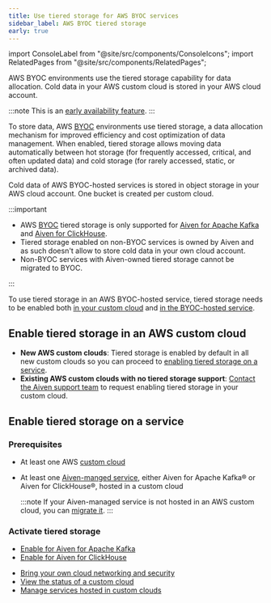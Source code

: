 ```yaml
---
title: Use tiered storage for AWS BYOC services
sidebar_label: AWS BYOC tiered storage
early: true
---
```


import ConsoleLabel from "@site/src/components/ConsoleIcons";
import RelatedPages from "@site/src/components/RelatedPages";

AWS BYOC environments use the tiered storage capability for data allocation. Cold data in your AWS custom cloud is stored in your AWS cloud account.

:::note
This is an
[early availability feature](/docs/platform/concepts/service-and-feature-releases#early-availability-).
:::

To store data, AWS [BYOC](/docs/platform/concepts/byoc) environments use tiered storage, a
data allocation mechanism for improved efficiency and cost optimization of data management.
When enabled, tiered storage allows moving data automatically between hot storage (for
frequently accessed, critical, and often updated data) and cold storage (for rarely
accessed, static, or archived data).

Cold data of AWS BYOC-hosted services is stored in object storage in your AWS cloud
account. One bucket is created per custom cloud.

:::important

- AWS [BYOC](/docs/platform/concepts/byoc) tiered storage is only supported for
  [Aiven for Apache Kafka](/docs/products/kafka/howto/kafka-tiered-storage-get-started) and
  [Aiven for ClickHouse](/docs/products/clickhouse/concepts/clickhouse-tiered-storage).
- Tiered storage enabled on non-BYOC services is owned by Aiven and as such doesn't allow
  to store cold data in your own cloud account.
- Non-BYOC services with Aiven-owned tiered storage cannot be migrated to BYOC.

:::

To use tiered storage in an AWS BYOC-hosted service, tiered storage needs to be enabled both
[in your custom cloud](/docs/platform/howto/byoc/store-data#enable-tiered-storage-in-an-aws-custom-cloud)
and
[in the BYOC-hosted service](/docs/platform/howto/byoc/store-data#enable-tiered-storage-on-a-service).

## Enable tiered storage in an AWS custom cloud

- **New AWS custom clouds**: Tiered storage is enabled by default in all new custom
  clouds so you can proceed to
  [enabling tiered storage on a service](/docs/platform/howto/byoc/store-data#enable-tiered-storage-on-a-service).
- **Existing AWS custom clouds with no tiered storage support**:
  [Contact the Aiven support team](mailto:support@aiven.io) to request enabling tiered
  storage in your custom cloud.

## Enable tiered storage on a service

### Prerequisites

- At least one AWS [custom cloud](/docs/platform/howto/byoc/create-cloud/create-custom-cloud)
- At least one [Aiven-manged service](/docs/platform/howto/create_new_service), either
  Aiven for Apache Kafka® or Aiven for ClickHouse®, hosted in a custom cloud

  :::note
  If your Aiven-managed service is not hosted in an AWS custom cloud, you can
  [migrate it](/docs/platform/howto/byoc/manage-byoc-service#migrate-an-existing-service-to-a-custom-cloud).
  :::

### Activate tiered storage

- [Enable for Aiven for Apache Kafka](/docs/products/kafka/howto/enable-kafka-tiered-storage)
- [Enable for Aiven for ClickHouse](/docs/products/clickhouse/howto/enable-tiered-storage)

<RelatedPages/>

-   [Bring your own cloud networking and security](/docs/platform/howto/byoc/networking-security)
-   [View the status of a custom cloud](/docs/platform/howto/byoc/view-custom-cloud-status)
-   [Manage services hosted in custom clouds](/docs/platform/howto/byoc/manage-byoc-service)
